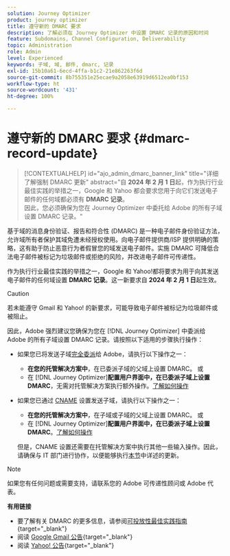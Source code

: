 ```yaml
---
solution: Journey Optimizer
product: journey optimizer
title: 遵守新的 DMARC 要求
description: 了解必须在 Journey Optimizer 中设置 DMARC 记录的原因和时间
feature: Subdomains, Channel Configuration, Deliverability
topic: Administration
role: Admin
level: Experienced
keywords: 子域, 域, 邮件, dmarc, 记录
exl-id: 15b10a61-6ecd-4ffa-b1c2-21e862263f6d
source-git-commit: 8b755351e25ecae9a2058e63919d6512ea0bf153
workflow-type: ht
source-wordcount: '431'
ht-degree: 100%

---
```


# 遵守新的 DMARC 要求 {#dmarc-record-update}

>[!CONTEXTUALHELP]
>id="ajo_admin_dmarc_banner_link"
>title="详细了解强制 DMARC 更新"
>abstract="自 **2024 年 2 月 1 日**&#x200B;起，作为执行行业最佳实践的举措之一，Google 和 Yahoo 都会要求您用于向它们发送电子邮件的任何域都必须有 **DMARC 记录**。<br>因此，您必须确保为您在 Journey Optimizer 中委托给 Adobe 的所有子域设置 DMARC 记录。"

基于域的消息身份验证、报告和符合性 (DMARC) 是一种电子邮件身份验证方法，允许域所有者保护其域免遭未经授权使用。向电子邮件提供商/ISP 提供明确的策略，这有助于防止恶意行为者假冒您的域发送电子邮件。实施 DMARC 可降低合法电子邮件被标记为垃圾邮件或拒绝的风险，并改进电子邮件可传递性。

作为执行行业最佳实践的举措之一，Google 和 Yahoo!都将要求为用于向其发送电子邮件的任何域设置 **DMARC 记录**。这一新要求自 **2024 年 2 月 1 日**&#x200B;起生效。

>[!CAUTION]
>
>若未能遵守 Gmail 和 Yahoo! 的新要求，可能导致电子邮件被标记为垃圾邮件或被阻止。

因此，Adobe 强烈建议您确保为您在 [!DNL Journey Optimizer] 中委派给 Adobe 的所有子域设置 DMARC 记录。请按照以下适用的步骤执行操作：

* 如果您已将发送子域[完全委派](delegate-subdomain.md#full-subdomain-delegation)给 Adobe，请执行以下操作之一：

   * **在您的托管解决方案中**，在已委派子域的父域上设置 DMARC。
或
   * 在 [!DNL Journey Optimizer]**配置用户界面中，在已委派子域上设置 DMARC**，无需对托管解决方案执行额外操作。[了解如何操作](dmarc-record.md#implement-dmarc)

* 如果您已通过 [CNAME](delegate-subdomain.md#cname-subdomain-setup) 设置发送子域，请执行以下操作之一：

   * **在您的托管解决方案中**，在子域或子域的父域上设置 DMARC。
或
   * 在 [!DNL Journey Optimizer]**配置用户界面中，在已委派子域上设置 DMARC**。[了解如何操作](dmarc-record.md#implement-dmarc)

  但是，CNAME 设置还需要在托管解决方案中执行其他一些输入操作。因此，请确保与 IT 部门进行协作，以便能够执行[本节](dmarc-record.md#implement-dmarc)中详述的更新。

<!--The most recent timelines shared by Google and Yahoo! are as follows:

* Google:

    * **February 2024** – Temporary bounces designed to provide warning of non-compliance will begin. Emails will still be delivered as normal after a short delay if you are not yet in compliance. If you are fully in compliance there will be no temporary bounces and you will not be affected.

    * **April 2024** – Blocks will begin for senders who are not in compliance with DMARC requirement. Only a portion of non-compliant email will be blocked at first, with the percentage blocked increasing over time.

    * **June 1st, 2024** – Any sender not in full compliance will experience blocking.

* Yahoo! has not provided exact dates, but has said "the rollout of enforcement will begin in February 2024. Enforcement will be gradually rolled out".
-->

>[!NOTE]
>
>如果您有任何问题或需要支持，请联系您的 Adobe 可传递性顾问或 Adobe 代表。

**有用链接**

* 要了解有关 DMARC 的更多信息，请参阅[可投放性最佳实践指南](https://experienceleague.adobe.com/docs/deliverability-learn/deliverability-best-practice-guide/additional-resources/technotes/implement-dmarc.html?lang=zh-Hans#about){target="_blank"}
* 阅读 [Google Gmail 公告](https://blog.google/products/gmail/gmail-security-authentication-spam-protection/){target="_blank"}
* 阅读 [Yahoo! 公告](https://blog.postmaster.yahooinc.com/post/730172167494483968/more-secure-less-spam){target="_blank"}

<!--Find more guidance about these changes in the [Deliverability Best Practice Guide]-->
